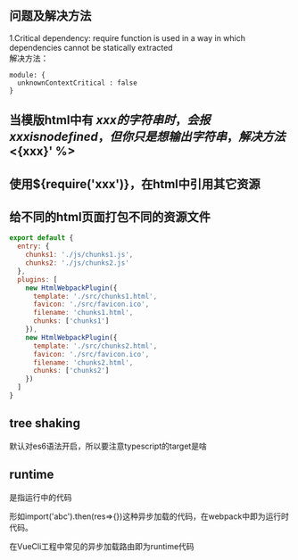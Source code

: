 ## 问题及解决方法

1.Critical dependency: require function is used in a way in which dependencies cannot be statically extracted<br>
解决方法：
```
module: {
  unknownContextCritical : false
}
```

## 当模版html中有 ${xxx} 的字符串时，会报xxx is no defined，但你只是想输出字符串，解决方法<%= '${xxx}' %>

## 使用${require('xxx')}，在html中引用其它资源

## 给不同的html页面打包不同的资源文件
```javascript
export default {
  entry: {
    chunks1: './js/chunks1.js',
    chunks2: './js/chunks2.js'
  },
  plugins: [
    new HtmlWebpackPlugin({
      template: './src/chunks1.html',
      favicon: './src/favicon.ico',
      filename: 'chunks1.html',
      chunks: ['chunks1']
    }),
    new HtmlWebpackPlugin({
      template: './src/chunks2.html',
      favicon: './src/favicon.ico',
      filename: 'chunks2.html',
      chunks: ['chunks2']
    })
  ]
}
```

## tree shaking
默认对es6语法开启，所以要注意typescript的target是啥

## runtime
是指运行中的代码

形如import('abc').then(res=>{})这种异步加载的代码，在webpack中即为运行时代码。

在VueCli工程中常见的异步加载路由即为runtime代码